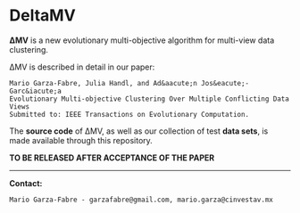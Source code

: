 # DeltaMV

**&Delta;MV** is a new evolutionary multi-objective algorithm for multi-view data clustering.

&Delta;MV is described in detail in our paper:

	Mario Garza-Fabre, Julia Handl, and Ad&aacute;n Jos&eacute;-Garc&iacute;a 
	Evolutionary Multi-objective Clustering Over Multiple Conflicting Data Views
	Submitted to: IEEE Transactions on Evolutionary Computation.
	
The **source code** of &Delta;MV, as well as our collection of test **data sets**, is made available through this repository.

**TO BE RELEASED AFTER ACCEPTANCE OF THE PAPER**

---

**Contact:**

	Mario Garza-Fabre - garzafabre@gmail.com, mario.garza@cinvestav.mx

